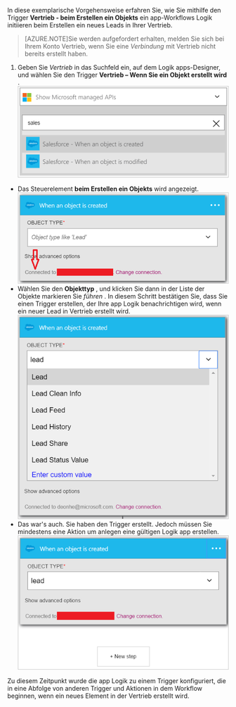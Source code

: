 In diese exemplarische Vorgehensweise erfahren Sie, wie Sie mithilfe den Trigger **Vertrieb - beim Erstellen ein Objekts** ein app-Workflows Logik initiieren beim Erstellen ein neues Leads in Ihrer Vertrieb.

>[AZURE.NOTE]Sie werden aufgefordert erhalten, melden Sie sich bei Ihrem Konto Vertrieb, wenn Sie eine *Verbindung* mit Vertrieb nicht bereits erstellt haben.  

1. Geben Sie *Vertrieb* in das Suchfeld ein, auf dem Logik apps-Designer, und wählen Sie den Trigger **Vertrieb – Wenn Sie ein Objekt erstellt wird** .  
![Vertrieb auslösenden Bild 1](./media/connectors-create-api-salesforce/trigger-1.png)   
- Das Steuerelement **beim Erstellen ein Objekts** wird angezeigt.  
![Vertrieb auslösenden Bild 2](./media/connectors-create-api-salesforce/trigger-2.png)   
- Wählen Sie den **Objekttyp** , und klicken Sie dann in der Liste der Objekte markieren Sie *führen* . In diesem Schritt bestätigen Sie, dass Sie einen Trigger erstellen, der Ihre app Logik benachrichtigen wird, wenn ein neuer Lead in Vertrieb erstellt wird.   
![Vertrieb auslösenden Bild 3](./media/connectors-create-api-salesforce/trigger-3.png)   
- Das war's auch. Sie haben den Trigger erstellt. Jedoch müssen Sie mindestens eine Aktion um anlegen eine gültigen Logik app erstellen.    
![Vertrieb auslösenden Bild 4](./media/connectors-create-api-salesforce/trigger-4.png)   

Zu diesem Zeitpunkt wurde die app Logik zu einem Trigger konfiguriert, die in eine Abfolge von anderen Trigger und Aktionen in dem Workflow beginnen, wenn ein neues Element in der Vertrieb erstellt wird.  